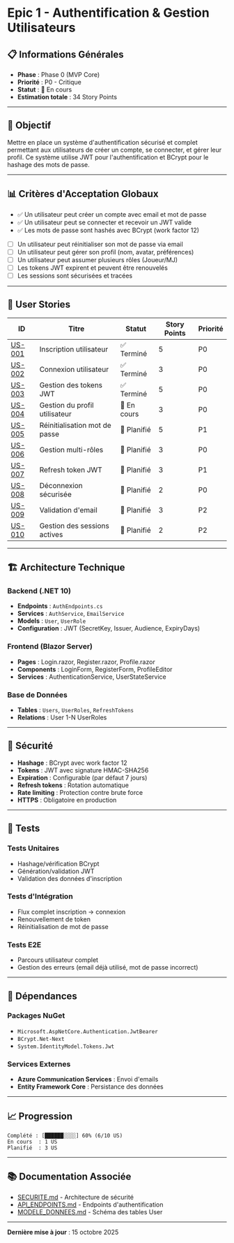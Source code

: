 # Epic 1 - Authentification & Gestion Utilisateurs

## 📋 Informations Générales

- **Phase** : Phase 0 (MVP Core)
- **Priorité** : P0 - Critique
- **Statut** : 🔄 En cours
- **Estimation totale** : 34 Story Points

---

## 🎯 Objectif

Mettre en place un système d'authentification sécurisé et complet permettant aux utilisateurs de créer un compte, se connecter, et gérer leur profil. Ce système utilise JWT pour l'authentification et BCrypt pour le hashage des mots de passe.

---

## 📊 Critères d'Acceptation Globaux

- ✅ Un utilisateur peut créer un compte avec email et mot de passe
- ✅ Un utilisateur peut se connecter et recevoir un JWT valide
- ✅ Les mots de passe sont hashés avec BCrypt (work factor 12)
- [ ] Un utilisateur peut réinitialiser son mot de passe via email
- [ ] Un utilisateur peut gérer son profil (nom, avatar, préférences)
- [ ] Un utilisateur peut assumer plusieurs rôles (Joueur/MJ)
- [ ] Les tokens JWT expirent et peuvent être renouvelés
- [ ] Les sessions sont sécurisées et tracées

---

## 📝 User Stories

| ID | Titre | Statut | Story Points | Priorité |
|----|-------|--------|--------------|----------|
| [US-001](./US-001-inscription-utilisateur.md) | Inscription utilisateur | ✅ Terminé | 5 | P0 |
| [US-002](./US-002-connexion-utilisateur.md) | Connexion utilisateur | ✅ Terminé | 3 | P0 |
| [US-003](./US-003-gestion-jwt.md) | Gestion des tokens JWT | ✅ Terminé | 5 | P0 |
| [US-004](./US-004-profil-utilisateur.md) | Gestion du profil utilisateur | 🔄 En cours | 3 | P0 |
| [US-005](./US-005-reset-password.md) | Réinitialisation mot de passe | 📝 Planifié | 5 | P1 |
| [US-006](./US-006-gestion-roles.md) | Gestion multi-rôles | 📝 Planifié | 3 | P0 |
| [US-007](./US-007-refresh-token.md) | Refresh token JWT | 📝 Planifié | 3 | P1 |
| [US-008](./US-008-deconnexion.md) | Déconnexion sécurisée | 📝 Planifié | 2 | P0 |
| [US-009](./US-009-validation-email.md) | Validation d'email | 📝 Planifié | 3 | P2 |
| [US-010](./US-010-gestion-sessions.md) | Gestion des sessions actives | 📝 Planifié | 2 | P2 |

---

## 🏗️ Architecture Technique

### Backend (.NET 10)
- **Endpoints** : `AuthEndpoints.cs`
- **Services** : `AuthService`, `EmailService`
- **Models** : `User`, `UserRole`
- **Configuration** : JWT (SecretKey, Issuer, Audience, ExpiryDays)

### Frontend (Blazor Server)
- **Pages** : Login.razor, Register.razor, Profile.razor
- **Components** : LoginForm, RegisterForm, ProfileEditor
- **Services** : AuthenticationService, UserStateService

### Base de Données
- **Tables** : `Users`, `UserRoles`, `RefreshTokens`
- **Relations** : User 1-N UserRoles

---

## 🔐 Sécurité

- **Hashage** : BCrypt avec work factor 12
- **Tokens** : JWT avec signature HMAC-SHA256
- **Expiration** : Configurable (par défaut 7 jours)
- **Refresh tokens** : Rotation automatique
- **Rate limiting** : Protection contre brute force
- **HTTPS** : Obligatoire en production

---

## 🧪 Tests

### Tests Unitaires
- Hashage/vérification BCrypt
- Génération/validation JWT
- Validation des données d'inscription

### Tests d'Intégration
- Flux complet inscription → connexion
- Renouvellement de token
- Réinitialisation de mot de passe

### Tests E2E
- Parcours utilisateur complet
- Gestion des erreurs (email déjà utilisé, mot de passe incorrect)

---

## 🔗 Dépendances

### Packages NuGet
- `Microsoft.AspNetCore.Authentication.JwtBearer`
- `BCrypt.Net-Next`
- `System.IdentityModel.Tokens.Jwt`

### Services Externes
- **Azure Communication Services** : Envoi d'emails
- **Entity Framework Core** : Persistance des données

---

## 📈 Progression

```
Complété : [██████░░░░] 60% (6/10 US)
En cours  : 1 US
Planifié  : 3 US
```

---

## 📚 Documentation Associée

- [SECURITE.md](../../instructions/technique/SECURITE.md) - Architecture de sécurité
- [API_ENDPOINTS.md](../../instructions/technique/API_ENDPOINTS.md) - Endpoints d'authentification
- [MODELE_DONNEES.md](../../instructions/technique/MODELE_DONNEES.md) - Schéma des tables User

---

**Dernière mise à jour** : 15 octobre 2025
